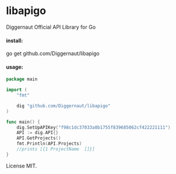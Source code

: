 # libapigo

Diggernaut Official API Library for Go

#### install:

go get github.com/Diggernaut/libapigo

#### usage:
```go
package main

import (
	"fmt"

	dig "github.com/Diggernaut/libapigo"
)

func main() {
	dig.SetUpAPIKey("f98c1dc37033a8b1755f839685062cf422221111")
	API := dig.API{}
	API.GetProjects()
	fmt.Println(API.Projects)
	//prints [{1 ProjectName  []}]
}
```
License MIT.
